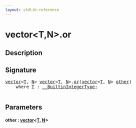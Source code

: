 ```yaml
---
layout: stdlib-reference
---
```


# vector\<T,N\>\.or

## Description





## Signature 

<pre>
<a href="../types/vector/index" class="code_type">vector</a>&lt;<a href="../types/vector/index#typeparam-T" class="code_type">T</a>, <a href="../types/vector/index#decl-N" class="code_var">N</a>&gt; <a href="../types/vector/index" class="code_type">vector</a>&lt;<a href="../types/vector/index#typeparam-T" class="code_type">T</a>, <a href="../types/vector/index#decl-N" class="code_var">N</a>&gt;.<a href="or">or</a>(<a href="../types/vector/index" class="code_type">vector</a>&lt;<a href="../types/vector/index#typeparam-T" class="code_type">T</a>, <a href="../types/vector/index#decl-N" class="code_var">N</a>&gt; <a href="or#decl-other" class="code_param">other</a>)
    <span class='code_keyword'>where</span> <a href="../types/vector/index#typeparam-T" class="code_type">T</a> : <a href="../interfaces/0_builtinintegertype-029g/index" class="code_type">__BuiltinIntegerType</a>;

</pre>

## Parameters

####  <a id="decl-other"></a>other  : [vector](../types/vector/index)\<[T](../types/vector/index#typeparam-T), [N](../types/vector/index#decl-N)\>

